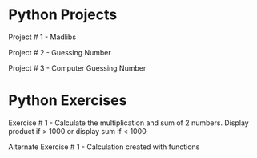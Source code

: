 # Python Projects

Project # 1 - Madlibs

Project # 2 - Guessing Number

Project # 3 - Computer Guessing Number


# Python Exercises

Exercise # 1 - Calculate the multiplication and sum of 2 numbers.
               Display product if > 1000 or display sum if < 1000

Alternate Exercise # 1 - Calculation created with functions